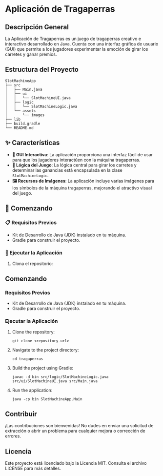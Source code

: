 # Aplicación de Tragaperras

## Descripción General
La Aplicación de Tragaperras es un juego de tragaperras creativo e interactivo desarrollado en Java. Cuenta con una interfaz gráfica de usuario (GUI) que permite a los jugadores experimentar la emoción de girar los carretes y ganar premios.

## Estructura del Proyecto
```
SlotMachineApp
├── src
│   ├── Main.java
│   ├── ui
│   │   └── SlotMachineUI.java
│   ├── logic
│   │   └── SlotMachineLogic.java
│   └── assets
│       └── images
├── lib
├── build.gradle
└── README.md
```

## ✨ Características
- **🎨 GUI Interactiva**: La aplicación proporciona una interfaz fácil de usar para que los jugadores interactúen con la máquina tragaperras.
- **🧠 Lógica del Juego**: La lógica central para girar los carretes y determinar las ganancias está encapsulada en la clase `SlotMachineLogic`.
- **🖼️ Recursos de Imágenes**: La aplicación incluye varias imágenes para los símbolos de la máquina tragaperras, mejorando el atractivo visual del juego.

## 🚀 Comenzando

### 📋 Requisitos Previos
- Kit de Desarrollo de Java (JDK) instalado en tu máquina.
- Gradle para construir el proyecto.

### 🏃 Ejecutar la Aplicación
1. Clona el repositorio:

## Comenzando

### Requisitos Previos
- Kit de Desarrollo de Java (JDK) instalado en tu máquina.
- Gradle para construir el proyecto.

### Ejecutar la Aplicación
1. Clone the repository:
   ```
   git clone <repository-url>
   ```
2. Navigate to the project directory:
   ```
   cd tragaperras
   ```
3. Build the project using Gradle:
   ```
   javac -d bin src/logic/SlotMachineLogic.java src/ui/SlotMachineUI.java src/Main.java
   ```
4. Run the application:
   ```
   java -cp bin SlotMachineApp.Main
   ```

## Contribuir
¡Las contribuciones son bienvenidas! No dudes en enviar una solicitud de extracción o abrir un problema para cualquier mejora o corrección de errores.

## Licencia
Este proyecto está licenciado bajo la Licencia MIT. Consulta el archivo LICENSE para más detalles.
